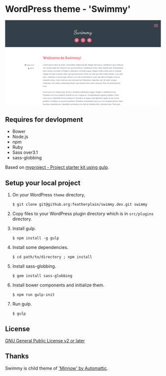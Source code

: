 # WordPress theme - 'Swimmy'

![swimmy](https://raw.githubusercontent.com/featherplain/swimmy/gh-pages/dist/img/readme/ssAll.png)

## Requires for devlopment

* Bower
* Node.js
* npm
* Ruby
* Sass over3.1
* sass-globbing

Based on [myproject - Project starter kit using gulp](http://github.com/featherplain/myproject).

## Setup your local project

1. 	On your WordPress `theme` directory,

		$ git clone git@github.org:featherplain/swimmy.dev.git swimmy

2. 	Copy files to your WordPress plugin directory which is in `src/plugins` directory.

3.  Install gulp.

		$ npm install -g gulp

4.  Install some dependencies.

		$ cd path/to/directory ; npm install
	
5.  Install sass-globbing.

		$ gem install sass-globbing

6.  Install bower components and initialize them.

		$ npm run gulp-init

7.  Run gulp.

		$ gulp

## License

[GNU General Public License v2 or later](http://www.gnu.org/licenses/gpl-2.0.html)

## Thanks

Swimmy is child theme of ['Minnow' by Automattic](https://wordpress.com/themes/minnow/).

